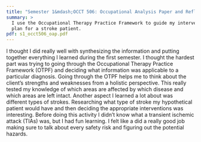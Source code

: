 ```yaml
---
title: "Semester 1&mdash;OCCT 506: Occupational Analysis Paper and Reflection"
summary: >
  I use the Occupational Therapy Practice Framework to guide my intervention
  plan for a stroke patient.
pdf: s1_occt506_oap.pdf
---
```

I thought I did really well with synthesizing the information and putting
together everything I learned during the first semester. I thought the
hardest part was trying to going through the Occupational Therapy Practice
Framework (OTPF) and deciding what information was applicable to a
particular diagnosis. Going through the OTPF helps me to think about the
client’s strengths and weaknesses from a holistic perspective. This really
tested my knowledge of which areas are affected by which disease and which
areas are left intact. Another aspect I learned a lot about was different
types of strokes. Researching what type of stroke my hypothetical patient
would have and then deciding the appropriate interventions was interesting.
Before doing this activity I didn’t know what a transient ischemic attack
(TIAs) was, but I had fun learning. I felt like a did a really good job
making sure to talk about every safety risk and figuring out the potential
hazards.
